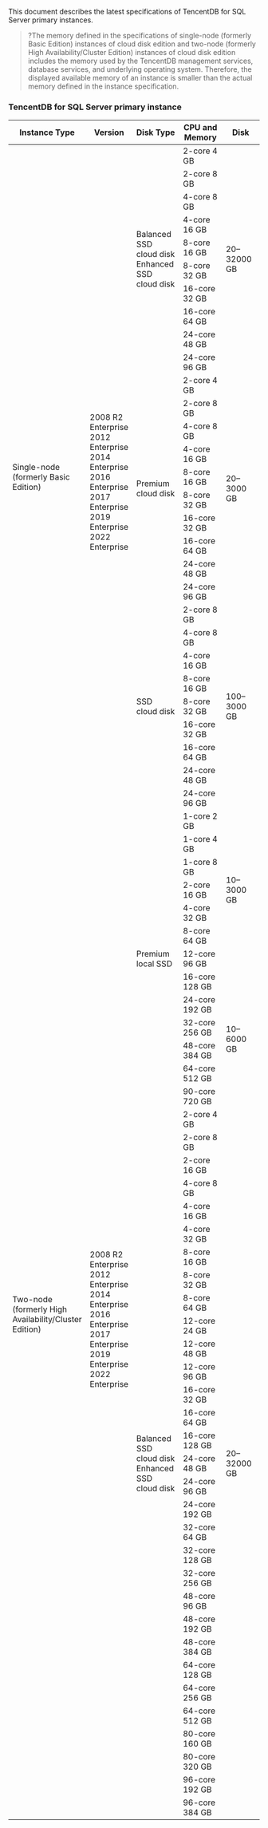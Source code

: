This document describes the latest specifications of TencentDB for SQL Server primary instances.

>?The memory defined in the specifications of single-node (formerly Basic Edition) instances of cloud disk edition and two-node (formerly High Availability/Cluster Edition) instances of cloud disk edition includes the memory used by the TencentDB management services, database services, and underlying operating system. Therefore, the displayed available memory of an instance is smaller than the actual memory defined in the instance specification.
>
### TencentDB for SQL Server primary instance
<table>
<thead><tr><th width=22%>Instance Type</th><th width=18%>Version</th><th width=20%>Disk Type</th><th width=20%>CPU and Memory</th><th width=20%>Disk</th></tr></thead>
<tbody>
<td rowspan="30">Single-node (formerly Basic Edition)</td>
<td rowspan=30><br>2008 R2 Enterprise<br>2012 Enterprise<br>2014 Enterprise<br>2016 Enterprise<br>2017 Enterprise<br>2019 Enterprise<br>2022 Enterprise</td>
<td rowspan="10">Balanced SSD cloud disk<br>Enhanced SSD cloud disk</td>
<td>2-core 4 GB</td><td rowspan="10">20–32000 GB</td></tr>
<tr><td>2-core 8 GB</td></tr>
<tr><td>4-core 8 GB</td></tr>
<tr><td>4-core 16 GB</td></tr>
<tr><td>8-core 16 GB</td></tr>
<tr><td>8-core 32 GB</td></tr>
<tr><td>16-core 32 GB</td></tr>
<tr><td>16-core 64 GB</td></tr>
<tr><td>24-core 48 GB</td></tr>
<tr><td>24-core 96 GB</td></tr>
<td rowspan="10">Premium cloud disk</td>
<td>2-core 4 GB</td><td rowspan="10">20–3000 GB</td></tr>
<tr><td>2-core 8 GB</td></tr>
<tr><td>4-core 8 GB</td></tr>
<tr><td>4-core 16 GB</td></tr>
<tr><td>8-core 16 GB</td></tr>
<tr><td>8-core 32 GB</td></tr>
<tr><td>16-core 32 GB</td></tr>
<tr><td>16-core 64 GB</td></tr>
<tr><td>24-core 48 GB</td></tr>
<tr><td>24-core 96 GB</td></tr>
<td rowspan="10">SSD cloud disk</td>
<tr><td>2-core 8 GB</td><td rowspan="10">100–3000 GB</td></tr>
<tr><td>4-core 8 GB</td></tr>
<tr><td>4-core 16 GB</td></tr>
<tr><td>8-core 16 GB</td></tr>
<tr><td>8-core 32 GB</td></tr>
<tr><td>16-core 32 GB</td></tr>
<tr><td>16-core 64 GB</td></tr>
<tr><td>24-core 48 GB</td></tr>
<tr><td>24-core 96 GB</td></tr>
<tr> 
<tr><td rowspan="44">Two-node (formerly High Availability/Cluster Edition)</td>
<td rowspan=44><br>2008 R2 Enterprise<br>2012 Enterprise<br>2014 Enterprise<br>2016 Enterprise<br>2017 Enterprise<br>2019 Enterprise<br>2022 Enterprise</td>
<td rowspan="13">Premium local SSD</td>
<td>1-core 2 GB</td><td rowspan="7">10–3000 GB</td>
<tr><td>1-core 4 GB</td></tr>
<tr><td>1-core 8 GB</td></tr>
<tr><td>2-core 16 GB</td></tr>
<tr><td>4-core 32 GB</td></tr>
<tr><td>8-core 64 GB</td></tr>
<tr><td>12-core 96 GB</td></tr>
<tr><td>16-core 128 GB</td><td rowspan="6">10–6000 GB</td></tr>
<tr><td>24-core 192 GB</td></tr>
<tr><td>32-core 256 GB</td></tr>
<tr><td>48-core 384 GB</td></tr>
<tr><td>64-core 512 GB</td></tr>
<tr><td>90-core 720 GB</td></tr>
<td rowspan="31">Balanced SSD cloud disk<br>Enhanced SSD cloud disk</td>
<td>2-core 4 GB</td><td rowspan="31">20–32000 GB</td>
<tr><td>2-core 8 GB</td></tr>
<tr><td>2-core 16 GB</td></tr>
<tr><td>4-core 8 GB</td></tr>
<tr><td>4-core 16 GB</td></tr>
<tr><td>4-core 32 GB</td></tr>
<tr><td>8-core 16 GB</td></tr>
<tr><td>8-core 32 GB</td></tr>
<tr><td>8-core 64 GB</td></tr>
<tr><td>12-core 24 GB</td></tr>
<tr><td>12-core 48 GB</td></tr>
<tr><td>12-core 96 GB</td></tr>
<tr><td>16-core 32 GB</td></tr>
<tr><td>16-core 64 GB</td></tr>
<tr><td>16-core 128 GB</td></tr>
<tr><td>24-core 48 GB</td></tr>
<tr><td>24-core 96 GB</td></tr>
<tr><td>24-core 192 GB</td></tr>
<tr><td>32-core 64 GB</td></tr>
<tr><td>32-core 128 GB</td></tr>
<tr><td>32-core 256 GB</td></tr>
<tr><td>48-core 96 GB</td></tr>
<tr><td>48-core 192 GB</td></tr>
<tr><td>48-core 384 GB</td></tr>
<tr><td>64-core 128 GB</td></tr>
<tr><td>64-core 256 GB</td></tr>
<tr><td>64-core 512 GB</td></tr>
<tr><td>80-core 160 GB</td></tr>
<tr><td>80-core 320 GB</td></tr>
<tr><td>96-core 192 GB</td></tr>
<tr><td>96-core 384 GB</td></tr>
</tbody></table>
